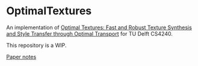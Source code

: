 # OptimalTextures
An implementation of [Optimal Textures: Fast and Robust Texture Synthesis and Style Transfer through Optimal Transport](https://arxiv.org/abs/2010.14702) for TU Delft CS4240.

This repository is a WIP.

[Paper notes](notes.md)
